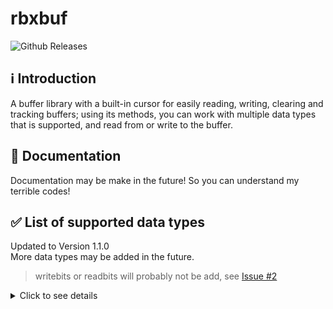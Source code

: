 # rbxbuf 
![Github Releases](https://img.shields.io/github/v/release/ersncerror/rbxbuf
)

## :information_source: Introduction

A buffer library with a built-in cursor for easily reading, writing, clearing and tracking buffers; using its methods, you can work with multiple data types that is supported, and read from or write to the buffer.

## :book: Documentation
Documentation may be make in the future! So you can understand my terrible codes!

## ✅ List of supported data types
Updated to Version 1.1.0\
More data types may be added in the future.
> writebits or readbits will probably not be add, see [Issue #2](https://github.com/ersncerror/rbxbuf/issues/2)

<details> 

<summary> Click to see details </summary>

- Int8
- UInt8
- Int16
- UInt16
- Int32
- UInt32
- Float32
- Float64
- String
- Boolean
- Color3
- EnumItem
- Vector3
- Vector2
- CFrame
</details>
